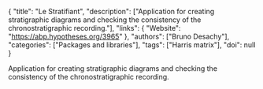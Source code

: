 {
  "title": "Le Stratifiant",
  "description": ["Application for creating stratigraphic diagrams and checking the consistency of the chronostratigraphic recording."],
  "links": {
    "Website": "https://abp.hypotheses.org/3965"
  },
  "authors": ["Bruno Desachy"],
  "categories": ["Packages and libraries"],
  "tags": ["Harris matrix"],
  "doi": null
}

<!-- Generated by csv2md.R – do not edit by hand -->

Application for creating stratigraphic diagrams and checking the consistency of the chronostratigraphic recording.